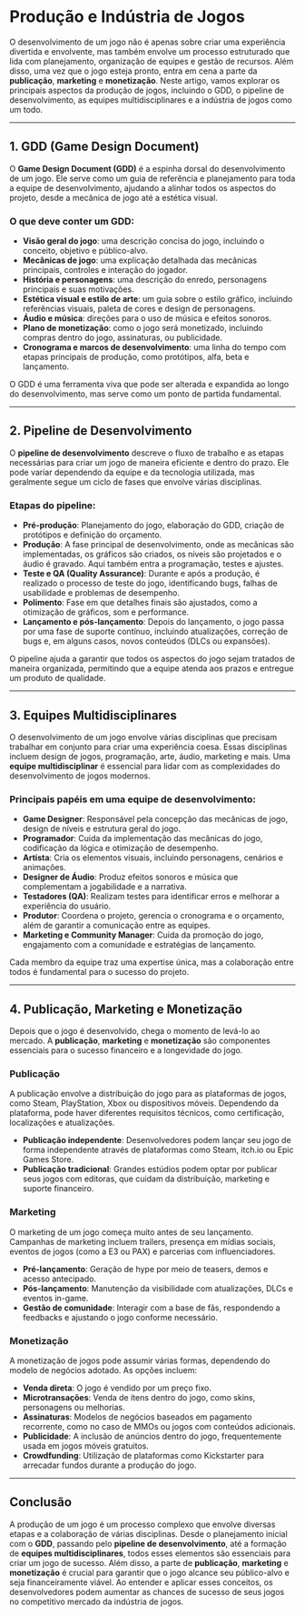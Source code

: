 # Produção e Indústria de Jogos

O desenvolvimento de um jogo não é apenas sobre criar uma experiência divertida e envolvente, mas também envolve um processo estruturado que lida com planejamento, organização de equipes e gestão de recursos. Além disso, uma vez que o jogo esteja pronto, entra em cena a parte da **publicação**, **marketing** e **monetização**. Neste artigo, vamos explorar os principais aspectos da produção de jogos, incluindo o GDD, o pipeline de desenvolvimento, as equipes multidisciplinares e a indústria de jogos como um todo.

---

## 1. GDD (Game Design Document)

O **Game Design Document (GDD)** é a espinha dorsal do desenvolvimento de um jogo. Ele serve como um guia de referência e planejamento para toda a equipe de desenvolvimento, ajudando a alinhar todos os aspectos do projeto, desde a mecânica de jogo até a estética visual.

### O que deve conter um GDD:
- **Visão geral do jogo**: uma descrição concisa do jogo, incluindo o conceito, objetivo e público-alvo.
- **Mecânicas de jogo**: uma explicação detalhada das mecânicas principais, controles e interação do jogador.
- **História e personagens**: uma descrição do enredo, personagens principais e suas motivações.
- **Estética visual e estilo de arte**: um guia sobre o estilo gráfico, incluindo referências visuais, paleta de cores e design de personagens.
- **Áudio e música**: direções para o uso de música e efeitos sonoros.
- **Plano de monetização**: como o jogo será monetizado, incluindo compras dentro do jogo, assinaturas, ou publicidade.
- **Cronograma e marcos de desenvolvimento**: uma linha do tempo com etapas principais de produção, como protótipos, alfa, beta e lançamento.

O GDD é uma ferramenta viva que pode ser alterada e expandida ao longo do desenvolvimento, mas serve como um ponto de partida fundamental.

---

## 2. Pipeline de Desenvolvimento

O **pipeline de desenvolvimento** descreve o fluxo de trabalho e as etapas necessárias para criar um jogo de maneira eficiente e dentro do prazo. Ele pode variar dependendo da equipe e da tecnologia utilizada, mas geralmente segue um ciclo de fases que envolve várias disciplinas.

### Etapas do pipeline:
- **Pré-produção**: Planejamento do jogo, elaboração do GDD, criação de protótipos e definição do orçamento.
- **Produção**: A fase principal de desenvolvimento, onde as mecânicas são implementadas, os gráficos são criados, os níveis são projetados e o áudio é gravado. Aqui também entra a programação, testes e ajustes.
- **Teste e QA (Quality Assurance)**: Durante e após a produção, é realizado o processo de teste do jogo, identificando bugs, falhas de usabilidade e problemas de desempenho.
- **Polimento**: Fase em que detalhes finais são ajustados, como a otimização de gráficos, som e performance.
- **Lançamento e pós-lançamento**: Depois do lançamento, o jogo passa por uma fase de suporte contínuo, incluindo atualizações, correção de bugs e, em alguns casos, novos conteúdos (DLCs ou expansões).

O pipeline ajuda a garantir que todos os aspectos do jogo sejam tratados de maneira organizada, permitindo que a equipe atenda aos prazos e entregue um produto de qualidade.

---

## 3. Equipes Multidisciplinares

O desenvolvimento de um jogo envolve várias disciplinas que precisam trabalhar em conjunto para criar uma experiência coesa. Essas disciplinas incluem design de jogos, programação, arte, áudio, marketing e mais. Uma **equipe multidisciplinar** é essencial para lidar com as complexidades do desenvolvimento de jogos modernos.

### Principais papéis em uma equipe de desenvolvimento:
- **Game Designer**: Responsável pela concepção das mecânicas de jogo, design de níveis e estrutura geral do jogo.
- **Programador**: Cuida da implementação das mecânicas do jogo, codificação da lógica e otimização de desempenho.
- **Artista**: Cria os elementos visuais, incluindo personagens, cenários e animações.
- **Designer de Áudio**: Produz efeitos sonoros e música que complementam a jogabilidade e a narrativa.
- **Testadores (QA)**: Realizam testes para identificar erros e melhorar a experiência do usuário.
- **Produtor**: Coordena o projeto, gerencia o cronograma e o orçamento, além de garantir a comunicação entre as equipes.
- **Marketing e Community Manager**: Cuida da promoção do jogo, engajamento com a comunidade e estratégias de lançamento.

Cada membro da equipe traz uma expertise única, mas a colaboração entre todos é fundamental para o sucesso do projeto.

---

## 4. Publicação, Marketing e Monetização

Depois que o jogo é desenvolvido, chega o momento de levá-lo ao mercado. A **publicação**, **marketing** e **monetização** são componentes essenciais para o sucesso financeiro e a longevidade do jogo.

### Publicação
A publicação envolve a distribuição do jogo para as plataformas de jogos, como Steam, PlayStation, Xbox ou dispositivos móveis. Dependendo da plataforma, pode haver diferentes requisitos técnicos, como certificação, localizações e atualizações.

- **Publicação independente**: Desenvolvedores podem lançar seu jogo de forma independente através de plataformas como Steam, itch.io ou Epic Games Store.
- **Publicação tradicional**: Grandes estúdios podem optar por publicar seus jogos com editoras, que cuidam da distribuição, marketing e suporte financeiro.

### Marketing
O marketing de um jogo começa muito antes de seu lançamento. Campanhas de marketing incluem trailers, presença em mídias sociais, eventos de jogos (como a E3 ou PAX) e parcerias com influenciadores.

- **Pré-lançamento**: Geração de hype por meio de teasers, demos e acesso antecipado.
- **Pós-lançamento**: Manutenção da visibilidade com atualizações, DLCs e eventos in-game.
- **Gestão de comunidade**: Interagir com a base de fãs, respondendo a feedbacks e ajustando o jogo conforme necessário.

### Monetização
A monetização de jogos pode assumir várias formas, dependendo do modelo de negócios adotado. As opções incluem:

- **Venda direta**: O jogo é vendido por um preço fixo.
- **Microtransações**: Venda de itens dentro do jogo, como skins, personagens ou melhorias.
- **Assinaturas**: Modelos de negócios baseados em pagamento recorrente, como no caso de MMOs ou jogos com conteúdos adicionais.
- **Publicidade**: A inclusão de anúncios dentro do jogo, frequentemente usada em jogos móveis gratuitos.
- **Crowdfunding**: Utilização de plataformas como Kickstarter para arrecadar fundos durante a produção do jogo.

---

## Conclusão

A produção de um jogo é um processo complexo que envolve diversas etapas e a colaboração de várias disciplinas. Desde o planejamento inicial com o **GDD**, passando pelo **pipeline de desenvolvimento**, até a formação de **equipes multidisciplinares**, todos esses elementos são essenciais para criar um jogo de sucesso. Além disso, a parte de **publicação**, **marketing** e **monetização** é crucial para garantir que o jogo alcance seu público-alvo e seja financeiramente viável. Ao entender e aplicar esses conceitos, os desenvolvedores podem aumentar as chances de sucesso de seus jogos no competitivo mercado da indústria de jogos.

